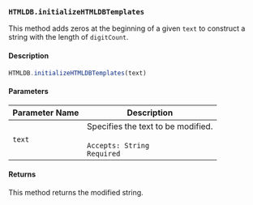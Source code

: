 ### `HTMLDB.initializeHTMLDBTemplates`

This method adds zeros at the beginning of a given `text` to construct a string with the length of `digitCount`.

#### Description

```javascript
HTMLDB.initializeHTMLDBTemplates(text)
```

#### Parameters

| Parameter Name             | Description                               |
| -------------------------- | ----------------------------------------- |
| `text` | Specifies the text to be modified.<br><br>`Accepts: String`<br>`Required` |

#### Returns

This method returns the modified string.